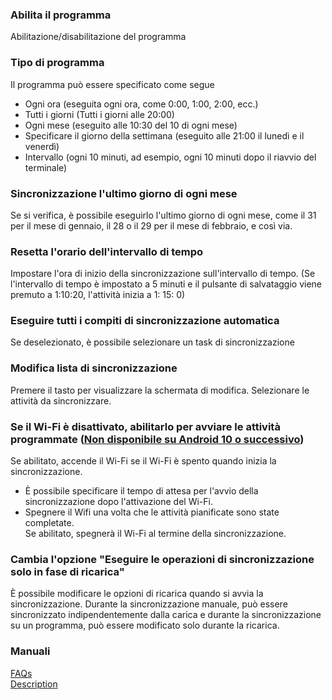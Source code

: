 ### Abilita il programma  

Abilitazione/disabilitazione del programma  

### Tipo di programma  

Il programma può essere specificato come segue  

- Ogni ora (eseguita ogni ora, come 0:00, 1:00, 2:00, ecc.)  
- Tutti i giorni (Tutti i giorni alle 20:00)  
- Ogni mese (eseguito alle 10:30 del 10 di ogni mese)  
- Specificare il giorno della settimana (eseguito alle 21:00 il lunedì e il venerdì)  
- Intervallo (ogni 10 minuti, ad esempio, ogni 10 minuti dopo il riavvio del terminale)  

### Sincronizzazione l'ultimo giorno di ogni mese  

Se si verifica, è possibile eseguirlo l'ultimo giorno di ogni mese, come il 31 per il mese di gennaio, il 28 o il 29 per il mese di febbraio, e così via.  

### Resetta l'orario dell'intervallo di tempo  

Impostare l'ora di inizio della sincronizzazione sull'intervallo di tempo. (Se l'intervallo di tempo è impostato a 5 minuti e il pulsante di salvataggio viene premuto a 1:10:20, l'attività inizia a 1: 15: 0)  

### Eseguire tutti i compiti di sincronizzazione automatica  

Se deselezionato, è possibile selezionare un task di sincronizzazione  

### Modifica lista di sincronizzazione  

Premere il tasto per visualizzare la schermata di modifica. Selezionare le attività da sincronizzare.  

### Se il Wi-Fi è disattivato, abilitarlo per avviare le attività programmate (<span style="color: rosso; "><u>Non disponibile su Android 10 o successivo</u></span>)  
Se abilitato, accende il Wi-Fi se il Wi-Fi è spento quando inizia la sincronizzazione.  

- È possibile specificare il tempo di attesa per l'avvio della sincronizzazione dopo l'attivazione del Wi-Fi.  
- Spegnere il Wifi una volta che le attività pianificate sono state completate.  
Se abilitato, spegnerà il Wi-Fi al termine della sincronizzazione.  

### Cambia l'opzione "Eseguire le operazioni di sincronizzazione solo in fase di ricarica"  
È possibile modificare le opzioni di ricarica quando si avvia la sincronizzazione. Durante la sincronizzazione manuale, può essere sincronizzato indipendentemente dalla carica e durante la sincronizzazione su un programma, può essere modificato solo durante la ricarica.  

### Manuali  
[FAQs](https://sentaroh.github.io/Documents/SMBSync3/SMBSync3_FAQ_EN.htm)  
[Description](https://sentaroh.github.io/Documents/SMBSync3/SMBSync3_Desc_EN.htm)  

